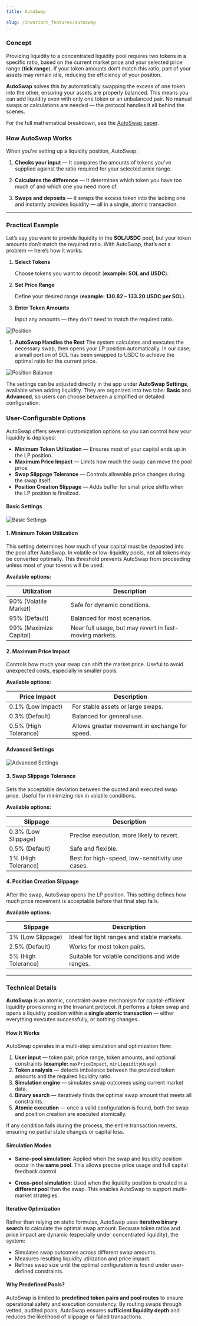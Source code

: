 ```yaml
---
title: AutoSwap

slug: /invariant_features/autoswap
---
```


### Concept

Providing liquidity to a concentrated liquidity pool requires two tokens in a specific ratio, based on the current market price and your selected price range (**tick range**). If your token amounts don’t match this ratio, part of your assets may remain idle, reducing the efficiency of your position.

**AutoSwap** solves this by automatically swapping the excess of one token into the other, ensuring your assets are properly balanced. This means you can add liquidity even with only one token or an unbalanced pair. No manual swaps or calculations are needed — the protocol handles it all behind the scenes.

For the full mathematical breakdown, see the [AutoSwap paper](https://invariant.app/autoswap.pdf).

### How AutoSwap Works

When you're setting up a liquidity position, AutoSwap:

1. **Checks your input** — It compares the amounts of tokens you’ve supplied against the ratio required for your selected price range.

2. **Calculates the difference** — It determines which token you have too much of and which one you need more of.

3. **Swaps and deposits** — It swaps the excess token into the lacking one and instantly provides liquidity — all in a single, atomic transaction.

---

### Practical Example

Let’s say you want to provide liquidity in the **SOL/USDC** pool, but your token amounts don’t match the required ratio. With AutoSwap, that’s not a problem — here’s how it works:

1. **Select Tokens**

   Choose tokens you want to deposit (**example: SOL and USDC**).

2. **Set Price Range**

   Define your desired range (**example: 130.82 – 133.20 USDC per SOL**).

3. **Enter Token Amounts**

   Input any amounts — they don’t need to match the required ratio.

![Position](/img/docs/app/general/preview_autoswap_position.png)

1. **AutoSwap Handles the Rest** The system calculates and executes the necessary swap, then opens your LP position automatically. In our case, a small portion of SOL has been swapped to USDC to achieve the optimal ratio for the current price.

![Position Balance](/img/docs/app/general/balanced_autoswap_position.png)

The settings can be adjusted directly in the app under **AutoSwap Settings**, available when adding liquidity. They are organized into two tabs: **Basic** and **Advanced**, so users can choose between a simplified or detailed configuration.

### User-Configurable Options

AutoSwap offers several customization options so you can control how your liquidity is deployed:

- **Minimum Token Utilization** — Ensures most of your capital ends up in the LP position.
- **Maximum Price Impact** — Limits how much the swap can move the pool price.
- **Swap Slippage Tolerance** — Controls allowable price changes during the swap itself.
- **Position Creation Slippage** — Adds buffer for small price shifts when the LP position is finalized.

#### Basic Settings

![Basic Settings](/img/docs/app/general/autoswap_basic_settings.png)

#### 1. Minimum Token Utilization

This setting determines how much of your capital must be deposited into the pool after AutoSwap. In volatile or low-liquidity pools, not all tokens may be converted optimally. This threshold prevents AutoSwap from proceeding unless most of your tokens will be used.

**Available options:**

| Utilization            | Description                                             |
| ---------------------- | ------------------------------------------------------- |
| 90% (Volatile Market)  | Safe for dynamic conditions.                            |
| 95% (Default)          | Balanced for most scenarios.                            |
| 99% (Maximize Capital) | Near full usage, but may revert in fast-moving markets. |

#### 2. Maximum Price Impact

Controls how much your swap can shift the market price. Useful to avoid unexpected costs, especially in smaller pools.

**Available options:**

| Price Impact          | Description                                    |
| --------------------- | ---------------------------------------------- |
| 0.1% (Low Impact)     | For stable assets or large swaps.              |
| 0.3% (Default)        | Balanced for general use.                      |
| 0.5% (High Tolerance) | Allows greater movement in exchange for speed. |

#### Advanced Settings

![Advanced Settings](/img/docs/app/general/autoswap_advanced_settings.png)

#### 3. Swap Slippage Tolerance

Sets the acceptable deviation between the quoted and executed swap price. Useful for minimizing risk in volatile conditions.

**Available options:**

| Slippage            | Description                                     |
| ------------------- | ----------------------------------------------- |
| 0.3% (Low Slippage) | Precise execution, more likely to revert.       |
| 0.5% (Default)      | Safe and flexible.                              |
| 1% (High Tolerance) | Best for high-speed, low-sensitivity use cases. |

<!-- --- -->

#### 4. Position Creation Slippage

After the swap, AutoSwap opens the LP position. This setting defines how much price movement is acceptable before that final step fails.

**Available options:**

| Slippage            | Description                                       |
| ------------------- | ------------------------------------------------- |
| 1% (Low Slippage)   | Ideal for tight ranges and stable markets.        |
| 2.5% (Default)      | Works for most token pairs.                       |
| 5% (High Tolerance) | Suitable for volatile conditions and wide ranges. |

---

### Technical Details

**AutoSwap** is an atomic, constraint-aware mechanism for capital-efficient liquidity provisioning in the Invariant protocol.
It performs a token swap and opens a liquidity position within a **single atomic transaction** — either everything executes successfully, or nothing changes.

#### How It Works

AutoSwap operates in a multi-step simulation and optimization flow:

1. **User input** — token pair, price range, token amounts, and optional constraints (**example:** `maxPriceImpact`, `minLiquidityUsage`).
2. **Token analysis** — detects imbalance between the provided token amounts and the required liquidity ratio.
3. **Simulation engine** — simulates swap outcomes using current market data.
4. **Binary search** — iteratively finds the optimal swap amount that meets all constraints.
5. **Atomic execution** — once a valid configuration is found, both the swap and position creation are executed atomically.

If any condition fails during the process, the entire transaction reverts, ensuring no partial state changes or capital loss.

#### Simulation Modes

- **Same-pool simulation**:
  Applied when the swap and liquidity position occur in the **same pool**. This allows precise price usage and full capital feedback control.

- **Cross-pool simulation**:
  Used when the liquidity position is created in a **different pool** than the swap. This enables AutoSwap to support multi-market strategies.

#### Iterative Optimization

Rather than relying on static formulas, AutoSwap uses **iterative binary search** to calculate the optimal swap amount. Because token ratios and price impact are dynamic (especially under concentrated liquidity), the system:

- Simulates swap outcomes across different swap amounts.
- Measures resulting liquidity utilization and price impact.
- Refines swap size until the optimal configuration is found under user-defined constraints.

#### Why Predefined Pools?

AutoSwap is limited to **predefined token pairs and pool routes** to ensure operational safety and execution consistency. By routing swaps through vetted, audited pools, AutoSwap ensures **sufficient liquidity depth** and reduces the likelihood of slippage or failed transactions.
